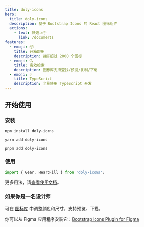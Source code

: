 ```yaml
---
title: doly-icons
hero:
  title: doly-icons
  description: 基于 Bootstrap Icons 的 React 图标组件
  actions:
    - text: 快速上手
      link: /documents
features:
  - emoji: 📦
    title: 开箱即用
    description: 拥有超过 2000 个图标
  - emoji: 🔍
    title: 高效检索
    description: 图标库支持查找/预览/复制/下载
  - emoji: 💡
    title: TypeScript
    description: 全量使用 TypeScript 开发
---
```


## 开始使用

### 安装

```shell
npm install doly-icons
```

```shell
yarn add doly-icons
```

```shell
pnpm add doly-icons
```

### 使用

```typescript
import { Gear, HeartFill } from 'doly-icons';
```

更多用法，请[查看使用文档](/documents)。

### 如果你是一名设计师

可在 [图标库](/icons) 中调整颜色和尺寸，支持预览、下载。

你可以从 Figma 应用程序安装它：[Bootstrap Icons Plugin for Figma](https://www.figma.com/community/plugin/868341386266170307/Bootstrap-Icons)

<!-- [bootstrap icons]: https://icons.getbootstrap.com/
[svg symbol]: https://css-tricks.com/svg-symbol-good-choice-icons/ -->
